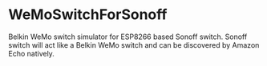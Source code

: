 # WeMoSwitchForSonoff

Belkin WeMo switch simulator for ESP8266 based Sonoff switch. Sonoff switch will act like a Belkin WeMo switch and can be discovered by Amazon Echo natively. 

